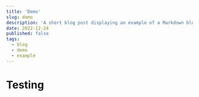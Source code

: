 ```yaml
---
title: 'Demo'
slug: demo
description: 'A short blog post displaying an example of a Markdown blog post.'
date: 2022-12-24
published: false
tags:
  - blog
  - demo
  - example
---
```


# Testing
